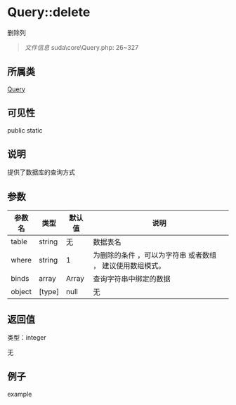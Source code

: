 # Query::delete

删除列

> *文件信息* suda\core\Query.php: 26~327

## 所属类 

[Query](../Query.md)

## 可见性

 public static

## 说明

提供了数据库的查询方式



## 参数


| 参数名 | 类型 | 默认值 | 说明 |
|--------|-----|-------|-------|
| table |  string | 无 |  数据表名 |
| where |  string | 1 |  为删除的条件 ，可以为字符串 或者数组 ， 建议使用数组模式。 |
| binds |  array | Array |  查询字符串中绑定的数据 |
| object |  [type] | null | 无 |



## 返回值

类型：integer

无



## 例子

example